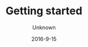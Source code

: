---
title: 'Getting started'
description: 'Get started with HashBrown CMS'
sections:
    -
        template: banner
        image: 50d05eee9088c589bfd5a5a3a3043c0ebcc4972b
        theme: dark
        text: "# Getting started  \n\nLet us take your through it\n"
    -
        template: richTextSection
        text: "## Dependencies\nMake sure you have [node.js](http://nodejs.org) and [MongoDB](https://www.mongodb.com/download-center) installed."
    -
        template: richTextSection
        text: "## Download the source  \n\n### Download .zip\nYou can always pick up the latest HashBrown code [here](https://github.com/Putaitu/hashbrown-cms/archive/stable.zip).\n\n### Download with  GIT\nIf you'd rather stay up to date with GIT, just clone the 'stable' branch:  \n\n~~~\ngit clone https://github.com/Putaitu/hashbrown-cms.git -b stable --single-branch\n~~~"
    -
        template: richTextSection
        text: "## Get the node.js dependencies  \n\nAs with most node.js apps, there are couple dependencies to get before you can fire up HashBrown. Go into your installation directory and pull them from NPM:\n\n~~~\ncd ./hashbrown-cms\nnpm install\n~~~\n"
    -
        template: richTextSection
        text: "## Create your user account  \n\nThere needs to be at least one admin user:\n\n~~~\nnode hashbrown.js create-user u=username p=password admin=true\n~~~"
    -
        template: richTextSection
        text: "## Run it  \n\nRun HashBrown as superuser and visit [http://localhost](http://localhost) to see it in action.\n\n~~~\nsudo node hashbrown.js\n~~~"
    -
        template: buttons
        text: "## Done!\nHashBrown should now be up and running.  \nCheck out the guides to dive in."
        buttons:
            -
                text: 'Hello world'
                href: /guides/hello-world/
                target: _self
            -
                text: 'All guides'
                href: /guides/
                target: _self
meta:
    id: efbd77b7728265a8cce1981981a3ec4f93195595
    parentId: ""
    language: en
date: '2016-9-15'
author: Unknown
permalink: /getting-started/
layout: sectionPage
---